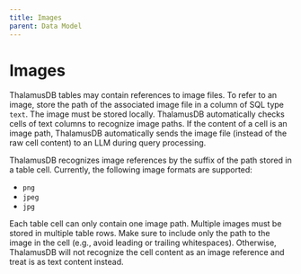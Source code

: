 ```yaml
---
title: Images
parent: Data Model
---
```


# Images

ThalamusDB tables may contain references to image files. To refer to an image, store the path of the associated image file in a column of SQL type `text`. The image must be stored locally. ThalamusDB automatically checks cells of text columns to recognize image paths. If the content of a cell is an image path, ThalamusDB automatically sends the image file (instead of the raw cell content) to an LLM during query processing.

ThalamusDB recognizes image references by the suffix of the path stored in a table cell. Currently, the following image formats are supported:
- `png`
- `jpeg`
- `jpg`

Each table cell can only contain one image path. Multiple images must be stored in multiple table rows. Make sure to include only the path to the image in the cell (e.g., avoid leading or trailing whitespaces). Otherwise, ThalamusDB will not recognize the cell content as an image reference and treat is as text content instead.
